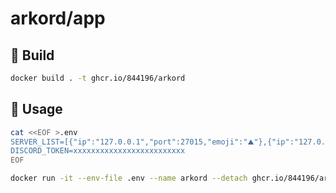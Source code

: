# arkord/app

## :wrench: Build

```bash
docker build . -t ghcr.io/844196/arkord
```

## :rocket: Usage

```bash
cat <<EOF >.env
SERVER_LIST=[{"ip":"127.0.0.1","port":27015,"emoji":"️⛰️"},{"ip":"127.0.0.1","port":27016,"emoji":"🔯"}]
DISCORD_TOKEN=xxxxxxxxxxxxxxxxxxxxxxxxx
EOF

docker run -it --env-file .env --name arkord --detach ghcr.io/844196/arkord:latest
```
